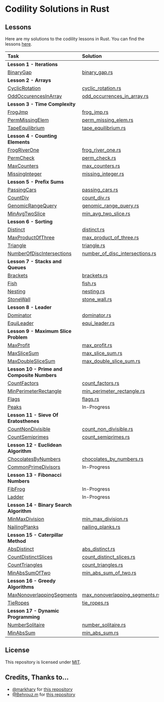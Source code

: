 # Codility Solutions in Rust

## Lessons

Here are my solutions to the codility lessons in Rust.  You can find the lessons [here](https://app.codility.com/programmers/lessons/).

| Task                                                                                                                          | Solution                                                                                 |  
|:------------------------------------------------------------------------------------------------------------------------------|:-----------------------------------------------------------------------------------------|
| **Lesson 1 - Iterations**                                                                                                     |                                                                                          |
| [BinaryGap](https://app.codility.com/programmers/lessons/1-iterations/binary_gap/)                                            | [binary_gap.rs](src/iterations/binary_gap.rs)                                            |
| **Lesson 2 - Arrays**                                                                                                         |                                                                                          |
| [CyclicRotation](https://app.codility.com/programmers/lessons/2-arrays/cyclic_rotation/)                                      | [cyclic_rotation.rs](src/arrays/cyclic_rotation.rs)                                      |
| [OddOccurencesInArray](https://app.codility.com/programmers/lessons/2-arrays/odd_occurrences_in_array/)                       | [odd_occurrences_in_array.rs](src/arrays/odd_occurrences_in_array.rs)                    |
| **Lesson 3 - Time Complexity**                                                                                                |                                                                                          |
| [FrogJmp](https://app.codility.com/programmers/lessons/3-time_complexity/frog_jmp/)                                           | [frog_jmp.rs](src/time_complexity/frog_jmp.rs)                                           |
| [PermMissingElem](https://app.codility.com/programmers/lessons/3-time_complexity/perm_missing_elem/)                          | [perm_missing_elem.rs](src/time_complexity/perm_missing_elem.rs)                         |
| [TapeEquilibrium](https://app.codility.com/programmers/lessons/3-time_complexity/tape_equilibrium/)                           | [tape_equilibrium.rs](src/time_complexity/tape_equilibrium.rs)                           |
| **Lesson 4 - Counting Elements**                                                                                              |                                                                                          |
| [FrogRiverOne](https://app.codility.com/programmers/lessons/4-counting_elements/frog_river_one/)                              | [frog_river_one.rs](src/counting_elements/frog_river_one.rs)                             |
| [PermCheck](https://app.codility.com/programmers/lessons/4-counting_elements/perm_check/)                                     | [perm_check.rs](src/counting_elements/perm_check.rs)                                     |
| [MaxCounters](https://app.codility.com/programmers/lessons/4-counting_elements/max_counters/)                                 | [max_counters.rs](src/counting_elements/max_counters.rs)                                 |
| [MissingInteger](https://app.codility.com/programmers/lessons/4-counting_elements/missing_integer/)                           | [missing_integer.rs](src/counting_elements/missing_integer.rs)                           |
| **Lesson 5 - Prefix Sums**                                                                                                    |                                                                                          |
| [PassingCars](https://app.codility.com/programmers/lessons/5-prefix_sums/passing_cars/)                                       | [passing_cars.rs](src/prefix_sums/passing_cars.rs)                                       |
| [CountDiv](https://app.codility.com/programmers/lessons/5-prefix_sums/count_div/)                                             | [count_div.rs](src/prefix_sums/count_div.rs)                                             |
| [GenomicRangeQuery](https://app.codility.com/programmers/lessons/5-prefix_sums/genomic_range_query/)                          | [genomic_range_query.rs](src/prefix_sums/genomic_range_query.rs)                         |
| [MinAvgTwoSlice](https://app.codility.com/programmers/lessons/5-prefix_sums/min_avg_two_slice/)                               | [min_avg_two_slice.rs](src/prefix_sums/min_avg_two_slice.rs)                             |
| **Lesson 6 - Sorting**                                                                                                        |                                                                                          |
| [Distinct](https://app.codility.com/programmers/lessons/6-sorting/distinct/)                                                  | [distinct.rs](src/sorting/distinct.rs)                                                   |
| [MaxProductOfThree](https://app.codility.com/programmers/lessons/6-sorting/max_product_of_three/)                             | [max_product_of_three.rs](src/sorting/max_product_of_three.rs)                           |
| [Triangle](https://app.codility.com/programmers/lessons/6-sorting/triangle/)                                                  | [triangle.rs](src/sorting/triangle.rs)                                                   |
| [NumberOfDiscIntersections](https://app.codility.com/programmers/lessons/6-sorting/number_of_disc_intersections/)             | [number_of_disc_intersections.rs](src/sorting/number_of_disc_intersections.rs)           |
| **Lesson 7 - Stacks and Queues**                                                                                              |                                                                                          |
| [Brackets](https://app.codility.com/programmers/lessons/7-stacks_and_queues/brackets/)                                        | [brackets.rs](src/stacks_and_queues/brackets.rs)                                         |
| [Fish](https://app.codility.com/programmers/lessons/7-stacks_and_queues/fish/)                                                | [fish.rs](src/stacks_and_queues/fish.rs)                                                 |
| [Nesting](https://app.codility.com/programmers/lessons/7-stacks_and_queues/nesting/)                                          | [nesting.rs](src/stacks_and_queues/nesting.rs)                                           |
| [StoneWall](https://app.codility.com/programmers/lessons/7-stacks_and_queues/stone_wall/)                                     | [stone_wall.rs](src/stacks_and_queues/stone_wall.rs)                                     |
| **Lesson 8 - Leader**                                                                                                         |                                                                                          |
| [Dominator](https://app.codility.com/programmers/lessons/8-leader/dominator/)                                                 | [dominator.rs](src/leader/dominator.rs)                                                  |
| [EquiLeader](https://app.codility.com/programmers/lessons/8-leader/equi_leader/)                                              | [equi_leader.rs](src/leader/equi_leader.rs)                                              |
| **Lesson 9 - Maximum Slice Problem**                                                                                          |                                                                                          |
| [MaxProfit](https://app.codility.com/programmers/lessons/9-maximum_slice_problem/max_profit/)                                 | [max_profit.rs](src/maximum_slice_problem/max_profit.rs)                                 |
| [MaxSliceSum](https://app.codility.com/programmers/lessons/9-maximum_slice_problem/max_slice_sum/)                            | [max_slice_sum.rs](src/maximum_slice_problem/max_slice_sum.rs)                           |
| [MaxDoubleSliceSum](https://app.codility.com/programmers/lessons/9-maximum_slice_problem/max_double_slice_sum/)               | [max_double_slice_sum.rs](src/maximum_slice_problem/max_double_slice_sum.rs)             |
| **Lesson 10 - Prime and Composite Numbers**                                                                                   |                                                                                          |
| [CountFactors](https://app.codility.com/programmers/lessons/10-prime_and_composite_numbers/count_factors/)                    | [count_factors.rs](src/prime_and_composite_numbers/count_factors.rs)                     |
| [MinPerimeterRectangle](https://app.codility.com/programmers/lessons/10-prime_and_composite_numbers/min_perimeter_rectangle/) | [min_perimeter_rectangle.rs](src/prime_and_composite_numbers/min_perimeter_rectangle.rs) |
| [Flags](https://app.codility.com/programmers/lessons/10-prime_and_composite_numbers/flags/)                                   | [flags.rs](src/prime_and_composite_numbers/flags.rs)                                     |
| [Peaks](https://app.codility.com/programmers/lessons/10-prime_and_composite_numbers/peaks/)                                   | In-Progress                                                                              |
| **Lesson 11 - Sieve Of Eratosthenes**                                                                                         |                                                                                          |
| [CountNonDivisible](https://app.codility.com/programmers/lessons/11-sieve_of_eratosthenes/count_non_divisible/)               | [count_non_divisible.rs](src/sieve_of_eratosthenes/count_non_divisible.rs)               |
| [CountSemiprimes](https://app.codility.com/programmers/lessons/11-sieve_of_eratosthenes/count_semiprimes/)                    | [count_semiprimes.rs](src/sieve_of_eratosthenes/count_semiprimes.rs)                     |
| **Lesson 12 - Euclidean Algorithm**                                                                                           |                                                                                          |
| [ChocolatesByNumbers](https://app.codility.com/programmers/lessons/12-euclidean_algorithm/chocolates_by_numbers/)             | [chocolates_by_numbers.rs](src/euclidean_algorithm/chocolates_by_numbers.rs)             |
| [CommonPrimeDivisors](https://app.codility.com/programmers/lessons/12-euclidean_algorithm/common_prime_divisors/)             | In-Progress                                                                              |
| **Lesson 13 - Fibonacci Numbers**                                                                                             |                                                                                          |
| [FibFrog](https://app.codility.com/programmers/lessons/13-fibonacci_numbers/fib_frog/)                                        | In-Progress                                                                              |
| [Ladder](https://app.codility.com/programmers/lessons/13-fibonacci_numbers/ladder/)                                           | In-Progress                                                                              |
| **Lesson 14 - Binary Search Algorithm**                                                                                       |                                                                                          |
| [MinMaxDivision](https://app.codility.com/programmers/lessons/14-binary_search_algorithm/min_max_division/)                   | [min_max_division.rs](src/binary_search_algorithm/min_max_division.rs)                   |
| [NailingPlanks](https://app.codility.com/programmers/lessons/14-binary_search_algorithm/nailing_planks/)                      | [nailing_planks.rs](src/binary_search_algorithm/nailing_planks.rs)                       |
| **Lesson 15 - Caterpillar Method**                                                                                            |                                                                                          |
| [AbsDistinct](https://app.codility.com/programmers/lessons/15-caterpillar_method/abs_distinct/)                               | [abs_distinct.rs](src/caterpillar_method/abs_distinct.rs)                                |
| [CountDistinctSlices](https://app.codility.com/programmers/lessons/15-caterpillar_method/count_distinct_slices/)              | [count_distinct_slices.rs](src/caterpillar_method/count_distinct_slices.rs)              |
| [CountTriangles](https://app.codility.com/programmers/lessons/15-caterpillar_method/count_triangles/)                         | [count_triangles.rs](src/caterpillar_method/count_triangles.rs)                          |
| [MinAbsSumOfTwo](https://app.codility.com/programmers/lessons/15-caterpillar_method/min_abs_sum_of_two/)                      | [min_abs_sum_of_two.rs](src/caterpillar_method/min_abs_sum_of_two.rs)                    |
| **Lesson 16 - Greedy Algorithms**                                                                                             |                                                                                          |
| [MaxNonoverlappingSegments](https://app.codility.com/programmers/lessons/16-greedy_algorithms/max_nonoverlapping_segments/)   | [max_nonoverlapping_segments.rs](src/greedy_algorithms/max_nonoverlapping_segments.rs)   |
| [TieRopes](https://app.codility.com/programmers/lessons/16-greedy_algorithms/tie_ropes/)                                      | [tie_ropes.rs](src/greedy_algorithms/tie_ropes.rs)                                       |
| **Lesson 17 - Dynamic Programming**                                                                                           |                                                                                          |
| [NumberSolitaire](https://app.codility.com/programmers/lessons/17-dynamic_programming/number_solitaire/)                      | [number_solitaire.rs](src/dynamic_programming/number_solitaire.rs)                       |
| [MinAbsSum](https://app.codility.com/programmers/lessons/17-dynamic_programming/min_abs_sum/)                                 | [min_abs_sum.rs](src/dynamic_programming/min_abs_sum.rs)                                 |


## License
This repository is licensed under [MIT](LICENSE).

## Credits, Thanks to...
* [@markhary](https://github.com/markhary) for [this repository](https://github.com/markhary/codility)
* [@Behrouz.m](https://github.com/Behrouz-m) for [this repository](https://github.com/Behrouz-m/Codility)
